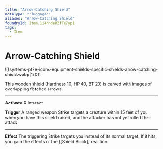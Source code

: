 ```yaml
---
title: "Arrow-Catching Shield"
noteType: ":luggage:"
aliases: "Arrow-Catching Shield"
foundryId: Item.1i4hhdeRZfTq7yp1
tags:
  - Item
---
```


# Arrow-Catching Shield
![[systems-pf2e-icons-equipment-shields-specific-shields-arrow-catching-shield.webp|150]]

This wooden shield (Hardness 10, HP 40, BT 20) is carved with images of overlapping fletched arrows.

* * *

**Activate** R Interact

**Trigger** A ranged weapon Strike targets a creature within 15 feet of you when you have this shield raised, and the attacker has not yet rolled their attack

* * *

**Effect** The triggering Strike targets you instead of its normal target. If it hits, you gain the effects of the [[Shield Block]] reaction.
